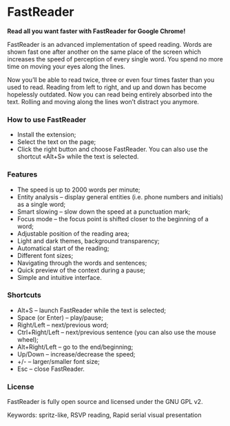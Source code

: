 # FastReader

**Read all you want faster with FastReader for Google Chrome!**

FastReader is an advanced implementation of speed reading. Words are shown fast one after another on the same place of the screen which increases the speed of perception of every single word. You spend no more time on moving your eyes along the lines.

Now you’ll be able to read twice, three or even four times faster than you used to read. Reading from left to right, and up and down has become hopelessly outdated. Now you can read being entirely absorbed into the text. Rolling and moving along the lines won’t distract you anymore.

### How to use FastReader

* Install the extension;
* Select the text on the page;
* Click the right button and choose FastReader. You can also use the shortcut «Alt+S» while the text is selected.

### Features

* The speed is up to 2000 words per minute;
* Entity analysis – display general entities (i.e. phone numbers and initials) as a single word;
* Smart slowing – slow down the speed at a punctuation mark;
* Focus mode – the focus point is shifted closer to the beginning of a word;
* Adjustable position of the reading area;
* Light and dark themes, background transparency;
* Automatical start of the reading;
* Different font sizes;
* Navigating through the words and sentences;
* Quick preview of the context during a pause;
* Simple and intuitive interface.

### Shortcuts

* Alt+S – launch FastReader while the text is selected;
* Space (or Enter) – play/pause;
* Right/Left – next/previous word;
* Ctrl+Right/Left – next/previous sentence (you can also use the mouse wheel);
* Alt+Right/Left – go to the end/beginning;
* Up/Down – increase/decrease the speed;
* +/- – larger/smaller font size;
* Esc – close FastReader.

### License

FastReader is fully open source and licensed under the GNU GPL v2.

Keywords: spritz-like, RSVP reading, Rapid serial visual presentation